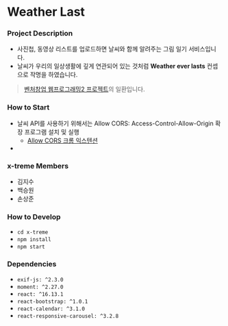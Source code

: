 # Weather Last

### Project Description
* 사진첩, 동영상 리스트를 업로드하면 날씨와 함께 알려주는 그림 일기 서비스입니다.
* 날씨가 우리의 일상생활에 깊게 연관되어 있는 것처럼 **Weather ever lasts** 컨셉으로 작명을 하였습니다. 
> [벤처창업 웹프로그래밍2 프로젝트](https://github.com/snuwebprogramming/2020_1_project)의 일환입니다.

### How to Start
* 날씨 API를 사용하기 위해서는 Allow CORS: Access-Control-Allow-Origin 확장 프로그램 설치 및 실행
  * [Allow CORS 크롬 익스텐션](https://chrome.google.com/webstore/detail/allow-cors-access-control/lhobafahddgcelffkeicbaginigeejlf?hl=ko)
* [](http://weather-last.surge.sh/)

### x-treme Members
* 김지수
* 백승원
* 손상준

### How to Develop
* `cd x-treme`
* `npm install`
* `npm start`

### Dependencies
* `exif-js: ^2.3.0`
* `moment: ^2.27.0`
* `react: ^16.13.1`
* `react-bootstrap: ^1.0.1`
* `react-calendar: ^3.1.0`
* `react-responsive-carousel: ^3.2.8`
